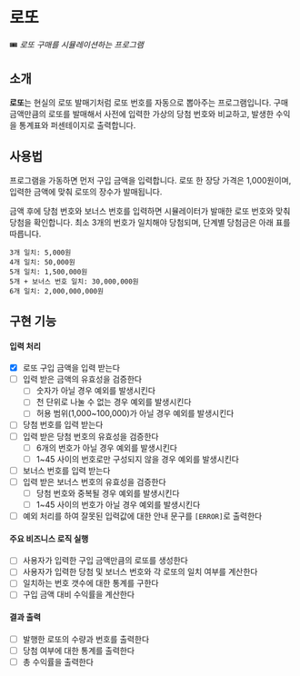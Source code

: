 # 로또

🎟 *로또 구매를 시뮬레이션하는 프로그램*

## 소개

**로또**는 현실의 로또 발매기처럼 로또 번호를 자동으로 뽑아주는 프로그램입니다. 구매 금액만큼의 로또를 발매해서 사전에 입력한 가상의 당첨 번호와 비교하고, 발생한 수익을 통계표와 퍼센테이지로 출력합니다.

## 사용법

프로그램을 가동하면 먼저 구입 금액을 입력합니다. 로또 한 장당 가격은 1,000원이며, 입력한 금액에 맞춰 로또의 장수가 발매됩니다.

금액 후에 당첨 번호와 보너스 번호를 입력하면 시뮬레이터가 발매한 로또 번호와 맞춰 당첨을 확인합니다. 최소 3개의 번호가 일치해야 당첨되며, 단계별 당첨금은 아래 표를 따릅니다. 

```
3개 일치: 5,000원
4개 일치: 50,000원
5개 일치: 1,500,000원
5개 + 보너스 번호 일치: 30,000,000원
6개 일치: 2,000,000,000원
```

## 구현 기능

#### 입력 처리
- [x] 로또 구입 금액을 입력 받는다
- [ ] 입력 받은 금액의 유효성을 검증한다
  - [ ] 숫자가 아닐 경우 예외를 발생시킨다
  - [ ] 천 단위로 나눌 수 없는 경우 예외를 발생시킨다
  - [ ] 허용 범위(1,000~100,000)가 아닐 경우 예외를 발생시킨다
- [ ] 당첨 번호를 입력 받는다
- [ ] 입력 받은 당첨 번호의 유효성을 검증한다
  - [ ] 6개의 번호가 아닐 경우 예외를 발생시킨다
  - [ ] 1~45 사이의 번호로만 구성되지 않을 경우 예외를 발생시킨다
- [ ] 보너스 번호를 입력 받는다
- [ ] 입력 받은 보너스 번호의 유효성을 검증한다
  - [ ] 당첨 번호와 중복될 경우 예외를 발생시킨다
  - [ ] 1~45 사이의 번호가 아닐 경우 예외를 발생시킨다
- [ ] 예외 처리를 하여 잘못된 입력값에 대한 안내 문구를 `[ERROR]`로 출력한다

#### 주요 비즈니스 로직 실행
- [ ] 사용자가 입력한 구입 금액만큼의 로또를 생성한다
- [ ] 사용자가 입력한 당첨 및 보너스 번호와 각 로또의 일치 여부를 계산한다
- [ ] 일치하는 번호 갯수에 대한 통계를 구한다
- [ ] 구입 금액 대비 수익률을 계산한다

#### 결과 출력
- [ ] 발행한 로또의 수량과 번호를 출력한다
- [ ] 당첨 여부에 대한 통계를 출력한다
- [ ] 총 수익률을 출력한다